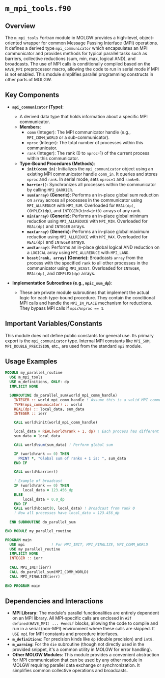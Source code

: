 # `m_mpi_tools.f90`

## Overview

The `m_mpi_tools` Fortran module in MOLGW provides a high-level, object-oriented wrapper for common Message Passing Interface (MPI) operations. It defines a derived type `mpi_communicator` which encapsulates an MPI communicator and provides methods for typical parallel tasks such as barriers, collective reductions (sum, min, max, logical AND), and broadcasts. The use of MPI calls is conditionally compiled based on the `HAVE_MPI` preprocessor macro, allowing the code to run in serial mode if MPI is not enabled. This module simplifies parallel programming constructs in other parts of MOLGW.

## Key Components

*   **`mpi_communicator` (Type)**:
    *   A derived data type that holds information about a specific MPI communicator.
    *   **Members**:
        *   `comm` (Integer): The MPI communicator handle (e.g., `MPI_COMM_WORLD` or a sub-communicator).
        *   `nproc` (Integer): The total number of processes within this communicator.
        *   `rank` (Integer): The rank (0 to `nproc`-1) of the current process within this communicator.
    *   **Type-Bound Procedures (Methods)**:
        *   **`init(comm_in)`**: Initializes the `mpi_communicator` object using an existing MPI communicator handle `comm_in`. It queries and stores `nproc` and `rank`. In serial mode, sets `nproc=1` and `rank=0`.
        *   **`barrier()`**: Synchronizes all processes within the communicator by calling `MPI_BARRIER`.
        *   **`sum(array)` (Generic)**: Performs an in-place global sum reduction on `array` across all processes in the communicator using `MPI_ALLREDUCE` with `MPI_SUM`. Overloaded for `REAL(dp)`, `COMPLEX(dp)`, and `INTEGER(kind=int8)` arrays of any rank.
        *   **`min(array)` (Generic)**: Performs an in-place global minimum reduction using `MPI_ALLREDUCE` with `MPI_MIN`. Overloaded for `REAL(dp)` and `INTEGER` arrays.
        *   **`max(array)` (Generic)**: Performs an in-place global maximum reduction using `MPI_ALLREDUCE` with `MPI_MAX`. Overloaded for `REAL(dp)` and `INTEGER` arrays.
        *   **`and(array)`**: Performs an in-place global logical AND reduction on a `LOGICAL` array using `MPI_ALLREDUCE` with `MPI_LAND`.
        *   **`bcast(rank, array)` (Generic)**: Broadcasts `array` from the process with the specified `rank` to all other processes in the communicator using `MPI_BCAST`. Overloaded for `INTEGER`, `REAL(dp)`, and `COMPLEX(dp)` arrays.

*   **Implementation Subroutines (e.g., `mpic_sum_dp`)**:
    *   These are private module subroutines that implement the actual logic for each type-bound procedure. They contain the conditional MPI calls and handle the `MPI_IN_PLACE` mechanism for reductions. They bypass MPI calls if `mpic%nproc == 1`.

## Important Variables/Constants

This module does not define public constants for general use. Its primary export is the `mpi_communicator` type. Internal MPI constants like `MPI_SUM`, `MPI_DOUBLE_PRECISION`, etc., are used from the standard `mpi` module.

## Usage Examples

```fortran
MODULE my_parallel_routine
  USE m_mpi_tools
  USE m_definitions, ONLY: dp
  IMPLICIT NONE

  SUBROUTINE do_parallel_sum(world_mpi_comm_handle)
    INTEGER :: world_mpi_comm_handle ! Assume this is a valid MPI communicator handle
    TYPE(mpi_communicator) :: world
    REAL(dp) :: local_data, sum_data
    INTEGER :: ierr

    CALL world%init(world_mpi_comm_handle)

    local_data = REAL(world%rank + 1, dp) ! Each process has different data
    sum_data = local_data

    CALL world%sum(sum_data) ! Perform global sum

    IF (world%rank == 0) THEN
      PRINT *, "Global sum of ranks + 1 is: ", sum_data
    END IF

    CALL world%barrier()
    
    ! Example of broadcast
    IF (world%rank == 0) THEN
        local_data = 123.456_dp
    ELSE
        local_data = 0.0_dp
    END IF
    CALL world%bcast(0, local_data) ! Broadcast from rank 0
    ! Now all processes have local_data = 123.456_dp
    
  END SUBROUTINE do_parallel_sum

END MODULE my_parallel_routine

PROGRAM main
  USE mpi            ! For MPI_INIT, MPI_FINALIZE, MPI_COMM_WORLD
  USE my_parallel_routine
  IMPLICIT NONE
  INTEGER :: ierr
  
  CALL MPI_INIT(ierr)
  CALL do_parallel_sum(MPI_COMM_WORLD)
  CALL MPI_FINALIZE(ierr)
  
END PROGRAM main
```

## Dependencies and Interactions

*   **MPI Library**: The module's parallel functionalities are entirely dependent on an MPI library. All MPI-specific calls are enclosed in `#if defined(HAVE_MPI) ... #endif` blocks, allowing the code to compile and run in a serial (non-MPI) environment where these calls are skipped. It `USE mpi` for MPI constants and procedure interfaces.
*   **`m_definitions`**: For precision kinds like `dp` (double precision) and `int8`.
*   **`m_warning`**: For the `die` subroutine (though not directly used in the provided snippet, it's a common utility in MOLGW for error handling).
*   **Other MOLGW Modules**: This module provides a convenient abstraction for MPI communication that can be used by any other module in MOLGW requiring parallel data exchange or synchronization. It simplifies common collective operations and broadcasts.
```
